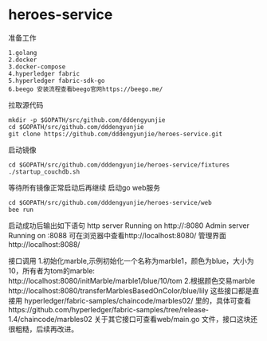 # heroes-service
准备工作
```
1.golang
2.docker
3.docker-compose
4.hyperledger fabric
5.hyperledger fabric-sdk-go
6.beego 安装流程查看beego官网https://beego.me/
```
拉取源代码
```
mkdir -p $GOPATH/src/github.com/dddengyunjie
cd $GOPATH/src/github.com/dddengyunjie
git clone https://github.com/dddengyunjie/heroes-service.git
```
启动镜像
```
cd $GOPATH/src/github.com/dddengyunjie/heroes-service/fixtures
./startup_couchdb.sh
```
等待所有镜像正常启动后再继续
启动go web服务
```
cd $GOPATH/src/github.com/dddengyunjie/heroes-service/web
bee run 
```
启动成功后输出如下语句
http server Running on http://:8080
Admin server Running on :8088
可在浏览器中查看http://localhost:8080/ 
管理界面http://localhost:8088/ 

接口调用
1.初始化marble,示例初始化一个名称为marble1，颜色为blue，大小为10，所有者为tom的marble:
http://localhost:8080/initMarble/marble1/blue/10/tom
2.根据颜色交易marble
http://localhost:8080/transferMarblesBasedOnColor/blue/lily
这些接口都是直接用 hyperledger/fabric-samples/chaincode/marbles02/ 里的，具体可查看https://github.com/hyperledger/fabric-samples/tree/release-1.4/chaincode/marbles02
关于其它接口可查看web/main.go 文件，接口这块还很粗糙，后续再改进。
